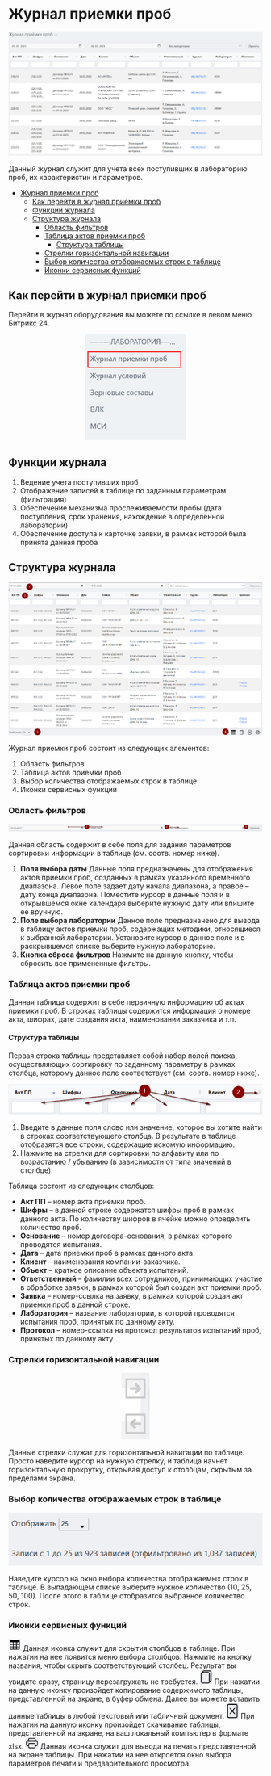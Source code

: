 # Журнал приемки проб

<p align=center>
<img src="png/1.png">
</p>

Данный журнал служит для учета всех поступивших в лабораторию проб, их характеристик и параметров. 

<!-- @import "[TOC]" {cmd="toc" depthFrom=1 depthTo=6 orderedList=false} -->

<!-- code_chunk_output -->

- [Журнал приемки проб](#журнал-приемки-проб)
  - [Как перейти в журнал приемки проб](#как-перейти-в-журнал-приемки-проб)
  - [Функции журнала](#функции-журнала)
  - [Структура журнала](#структура-журнала)
    - [Область фильтров](#область-фильтров)
    - [Таблица актов приемки проб](#таблица-актов-приемки-проб)
      - [Структура таблицы](#структура-таблицы)
    - [Стрелки горизонтальной навигации](#стрелки-горизонтальной-навигации)
    - [Выбор количества отображаемых строк в таблице](#выбор-количества-отображаемых-строк-в-таблице)
    - [Иконки сервисных функций](#иконки-сервисных-функций)

<!-- /code_chunk_output -->

## Как перейти в журнал приемки проб

Перейти в журнал оборудования вы можете по ссылке в левом меню Битрикс 24.

<p align=center>
<img src="png/2.png" width=200>
</p>

## Функции журнала

1. Ведение учета поступивших проб
2. Отображение записей в таблице по заданным параметрам (фильтрация)
3. Обеспечение механизма прослеживаемости пробы (дата поступления, срок хранения, нахождение в определенной лаборатории)
4. Обеспечение доступа к карточке заявки, в рамках которой была принята данная проба

## Структура журнала

<p align=center>
<img src="png/3.png">
</p>

Журнал приемки проб состоит из следующих элементов:
1.	Область фильтров
2.	Таблица актов приемки проб
3.	Выбор количества отображаемых строк в таблице
4.	Иконки сервисных функций
 
### Область фильтров

<p align=center>
<img src="png/4.png">
</p>
 
Данная область содержит в себе поля для задания параметров сортировки информации в таблице (см. соотв. номер ниже).
 
1.	**Поля выбора даты**
Данные поля предназначены для отображения актов приемки проб, созданных в рамках указанного временного диапазона. Левое поле задает дату начала диапазона, а правое – дату конца диапазона. Поместите курсор в данные поля и в открывшемся окне календаря выберите нужную дату или впишите ее вручную.
2.	**Поле выбора лаборатории**
Данное поле предназначено для вывода в таблицу актов приемки проб, содержащих методики, относящиеся к выбранной лаборатории. Установите курсор в данное поле и в раскрывшемся списке выберите нужную лабораторию.
3.	**Кнопка сброса фильтров**
Нажмите на данную кнопку, чтобы сбросить все примененные фильтры. 

### Таблица актов приемки проб

Данная таблица содержит в себе первичную информацию об актах приемки проб. В строках таблицы содержится информация о номере акта, шифрах, дате создания акта, наименовании заказчика и т.п.

#### Структура таблицы
Первая строка таблицы представляет собой набор полей поиска, осуществляющих сортировку по заданному параметру в рамках столбца, которому данное поле соответствует (см. соотв. номер ниже).

<p align=center>
<img src="png/5.png">
</p>
 
1.	Введите в данные поля слово или значение, которое вы хотите найти в строках соответствующего столбца. В результате в таблице отобразятся все строки, содержащие искомую информацию.
2.	Нажмите на стрелки для сортировки по алфавиту или по возрастанию / убыванию (в зависимости от типа значений в столбце).

Таблица состоит из следующих столбцов:

* **Акт ПП** – номер акта приемки проб.
* **Шифры** – в данной строке содержатся шифры проб в рамках данного акта. По количеству шифров в ячейке можно определить количество проб.
* **Основание** – номер договора-основания, в рамках которого проводятся испытания.
* **Дата** – дата приемки проб в рамках данного акта. 
* **Клиент** – наименования компании-заказчика.
* **Объект** – краткое описание объекта испытаний.
* **Ответственный** – фамилии всех сотрудников, принимающих участие в обработке заявки, в рамках которой был создан акт приемки проб.
* **Заявка** – номер-ссылка на заявку, в рамках которой создан акт приемки проб в данной строке.
* **Лаборатория** – название лаборатории, в которой проводятся испытания проб, принятых по данному акту.
* **Протокол** – номер-ссылка на протокол результатов испытаний проб, принятых по данному акту

### Стрелки горизонтальной навигации

<p align=center>
<img src="png/6.png">
</p>

Данные стрелки служат для горизонтальной навигации по таблице. Просто наведите курсор на нужную стрелку, и таблица начнет горизонтальную прокрутку, открывая доступ к столбцам, скрытым за пределами экрана.

### Выбор количества отображаемых строк в таблице

<p align=center>
<img src="png/7.png">
</p>

Наведите курсор на окно выбора количества отображаемых строк в таблице. В выпадающем списке выберите нужное количество (10, 25, 50, 100). После этого в таблице отобразится выбранное количество строк.

### Иконки сервисных функций

<img src="png/icon1.png" width="25" style="display: inline"> Данная иконка служит для скрытия столбцов в таблице. При нажатии на нее появится меню выбора столбцов. Нажмите на кнопку названия, чтобы скрыть соответствующий столбец. Результат вы увидите сразу, страницу перезагружать не требуется.
<img src="png/icon2.png" width="25" style="display: inline"> При нажатии на данную иконку произойдет копирование содержимого таблицы, представленной на экране, в буфер обмена. Далее вы можете вставить данные таблицы в любой текстовый или табличный документ.
<img src="png/icon3.png" width="25" style="display: inline"> При нажатии на данную иконку произойдет скачивание таблицы, представленной на экране, на ваш локальный компьютер в формате xlsx.
<img src="png/icon4.png" width="25" style="display: inline"> Данная иконка служит для вывода на печать представленной на экране таблицы. При нажатии на нее откроется окно выбора параметров печати и предварительного просмотра.
